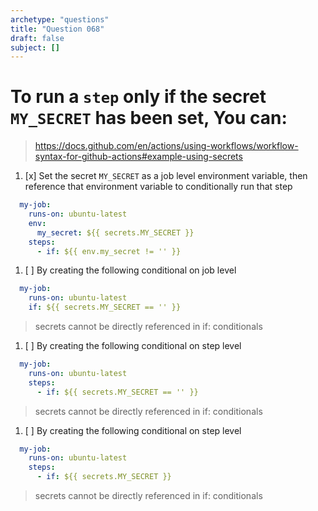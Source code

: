 ```yaml
---
archetype: "questions"
title: "Question 068"
draft: false
subject: []
---
```


# To run a `step` only if the secret `MY_SECRET` has been set, You can:
> https://docs.github.com/en/actions/using-workflows/workflow-syntax-for-github-actions#example-using-secrets
1. [x] Set the secret `MY_SECRET` as a job level environment variable, then reference that environment variable to conditionally run that step
```yaml
  my-job:
    runs-on: ubuntu-latest
    env:
      my_secret: ${{ secrets.MY_SECRET }}
    steps:
      - if: ${{ env.my_secret != '' }}
```
1. [ ] By creating the following conditional on job level
```yaml
  my-job:
    runs-on: ubuntu-latest
    if: ${{ secrets.MY_SECRET == '' }}
```
> secrets cannot be directly referenced in if: conditionals
1. [ ] By creating the following conditional on step level
```yaml
  my-job:
    runs-on: ubuntu-latest
    steps:
      - if: ${{ secrets.MY_SECRET == '' }}
```
> secrets cannot be directly referenced in if: conditionals
1. [ ] By creating the following conditional on step level
```yaml
  my-job:
    runs-on: ubuntu-latest
    steps:
      - if: ${{ secrets.MY_SECRET }}
```
> secrets cannot be directly referenced in if: conditionals
